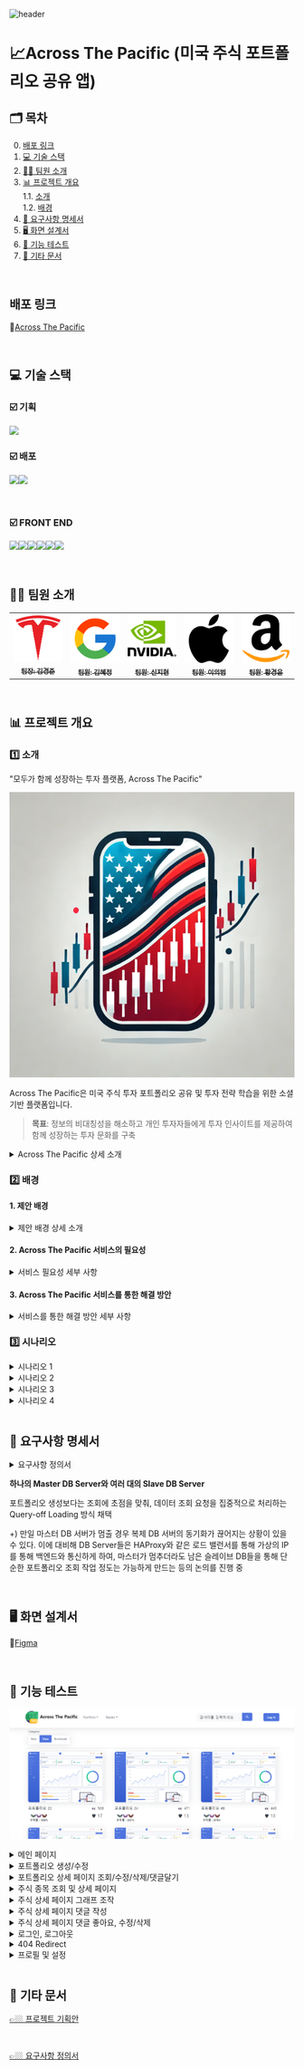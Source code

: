 ﻿![header](https://capsule-render.vercel.app/api?type=waving&height=300&color=gradient&text=Across%20the%20Pacific&textBg=false)
# 📈Across The Pacific (미국 주식 포트폴리오 공유 앱)


## 🗂️ 목차
0. [배포 링크](#배포-링크)
1. [💻 기술 스택](#-기술-스택)  
2. [👩‍💻 팀원 소개](#-팀원-소개)
3. [📊 프로젝트 개요](#-프로젝트-개요)  
   1.1. [소개](#1️⃣-소개)  
   1.2. [배경](#2️⃣-배경) 
4. [📁 요구사항 명세서](#-요구사항-명세서)  
5. [🖥️ 화면 설계서](#-화면-설계서)  
6. [🔧 기능 테스트](#-기능-테스트)
7. [📄 기타 문서](#-기타-문서)
   
<br>

## 배포 링크
🔗[Across The Pacific](https://atp.xena.p-e.kr)

<br>

## 💻 기술 스택


### ☑️ 기획
<img src="https://img.shields.io/badge/figma-%23F24E1E.svg?&style=for-the-badge&logo=figma&logoColor=white" />

<br>

### ☑️ 배포
<img src="https://img.shields.io/badge/amazonaws-232F3E?style=for-the-badge&logo=amazonaws&logoColor=white"><img src="https://img.shields.io/badge/ubuntu-%23E95420.svg?&style=for-the-badge&logo=ubuntu&logoColor=white" />

<br>

### ☑️ FRONT END
<img src="https://img.shields.io/badge/html5-%23E34F26.svg?&style=for-the-badge&logo=html5&logoColor=white" /><img src="https://img.shields.io/badge/css3-%231572B6.svg?&style=for-the-badge&logo=css3&logoColor=white" /><img src="https://img.shields.io/badge/vue.js-%234FC08D.svg?&style=for-the-badge&logo=vue.js&logoColor=white" /><img src="https://img.shields.io/badge/nginx-%23269539.svg?&style=for-the-badge&logo=nginx&logoColor=white" /><img src="https://img.shields.io/badge/bootstrap-%237952B3.svg?&style=for-the-badge&logo=bootstrap&logoColor=white" /><img src="https://img.shields.io/badge/postman-%23FF6C37.svg?&style=for-the-badge&logo=postman&logoColor=white" />

<br>

##  👩‍💻 팀원 소개
<table>
  <tbody>
    <tr>
      <td align="center"><a href=""><img src="images/tesla.png" width="100px;" alt=""/><br /><sub><b> 팀장: 김경준 </b></sub></a><br /></td>
      <td align="center"><a href=""><img src="images/google.png" width="100px;" alt=""/><br /><sub><b> 팀원: 김혜정</b></sub></a><br /></td>
      <td align="center"><a href=""><img src="images/nvidia.png" width="100px;" alt=""/><br /><sub><b>팀원: 신지현</b></sub></a><br /></td>
      <td align="center"><a href=""><img src="images/apple.png" width="100px;" alt=""/><br /><sub><b>팀원: 이의범</b></sub></a><br /></td>
      <td align="center"><a href=""><img src="images/amazon.png" width="100px;" alt=""/><br /><sub><b>팀원: 황경윤</b></sub></a><br /></td>
  </tbody>
</table>


<br>

## 📊 프로젝트 개요

### 1️⃣ 소개

"모두가 함께 성장하는 투자 플랫폼, Across The Pacific"

![이미지](images/across_the_Pacific.PNG)

Across The Pacific은 미국 주식 투자 포트폴리오 공유 및 투자 전략 학습을 위한 소셜 기반 플랫폼입니다.  

> **목표**: 정보의 비대칭성을 해소하고 개인 투자자들에게 투자 인사이트를 제공하여 함께 성장하는 투자 문화를 구축

<details>
  <summary>Across The Pacific 상세 소개</summary>
 Across The Pacific 은 사용자끼리 자신의 미국 주식 투자 포트폴리오를 공유하여 다양한 투자 전략과 정보를 교류할 수 있는 소셜 기반의 투자 플랫폼입니다.

사용자는 Across The Pacific 시스템읕 통해 포트폴리오를 생성하여 자신의 투자 성과를 시각화하여 볼 수 있으며, 기간별 수익률을 시뮬레이션할 수 있으며, 다른 투자자들의 포트폴리오를 참고하여 새로운 투자 기회를 탐색하여 투자 인사이트를 확장하고, 타인과 함께 성장할 수 있습니다.

Across The Pacific은 단순히 주식 투자 수익률 추적을 넘어, 미국 주식 투자에 처음으로 발을 들이려는 이, 혹은 꾸준히 투자를 했으나 자신이 제대로 잘 하고 있는지 길라잡이가 필요한 사람들, 자신의 경험을 공유하고 타인에게 도움을 주려는 사람들이 서로 정보를 공유할 수 있는 장을 만들어 사용자 간의 공유, 학습, 성장이라는 새로운 투자 문화를 형성하는 것이 목표입니다.

</details>


### 2️⃣ 배경
#### 1. 제안 배경

<details> 
  <summary> 제안 배경 상세 소개</summary>

1. 기대 수명의 꾸준한 증가
![기대수명 이미지](./images/기대수명.PNG)
출처 : https://www.index.go.kr/unify/idx-info.do?idxCd=8016

한국 인구의 기대수명은 1970년 62.3세에서 2023년 83.5세로 약 21년 늘어났으나, 정년퇴직 나이는 여전히 법적으로는 60세에 그쳐, 이제 노동 소득뿐만 아니라 금융 소득을 가지는 것도 중요하게 되었습니다. 그러나 대한민국 주식 시장의 제도 개선이 늦어지면서 장기적인 투자를 위해 자금 투입을 할 경우 안정적인 투자가 어려워, 많은 사람들이 활황을 보이는 미국 주식에 관심을 가지는 등 주식투자 성향이 다변화 되었습니다.

2. 미국 주식 투자에 대한 관심 증가
![이미지](images/news.PNG)

최근 개인 투자자들의 미국 주식에 대한 관심이 급증하고 있습니다. 해외 주식 거래 플랫폼의 확산과 다양한 미디어의 주식 정보 제공으로, 더 많은 사람들이 해외 주식 투자를 시작하고 있습니다.

3. 투자 정보의 불균형 해소 필요 
![이미지](images/news2.PNG)

대형 투자 기관이나 전문 투자자들은 방대한 데이터와 분석 도구를 활용할 수 있지만, 일반 개인 투자자들은 제한된 정보와 소수의 투자 종목에 집중하는 경향이 있습니다. 이로 인해 투자 시야가 제한되고, 투자 기회를 놓칠 가능성이 큽니다.

4. 단순 기록을 넘어선 ‘투자 인사이트 제공’의 필요성
단순 기록을 넘어선 ‘투자 인사이트 제공’의 필요성 기존의 투자 앱들은 주로 투자 기록 관리나 수익률 확인에 국한되어 있습니다. 하지만 사용자들은 단순한 수익률 조회가 아니라, 어떻게 투자 전략을 개선할 수 있는지에 대한 인사이트를 원합니다.

</details>

#### 2. Across The Pacific 서비스의 필요성
<details>
<summary>서비스 필요성 세부 사항</summary>

1. 타인의 주식을 참고해 투자를 시작하고싶으나 시작 정보를 어디서 얻어야할지 모르는 사람들이 많다.

2. 자신의 투자가 안정적인지, 현재 투자 상황의 위험도가 어느정도인지 정확히 인지하지 못하는 사람들이 있다.

3. 타인이 올린 투자 상황 및 시각 데이터가 얼마나 믿을만한지 신뢰성을 따지기 어렵다.

</details>

#### 3. Across The Pacific 서비스를 통한 해결 방안
<details>
  <summary>서비스를 통한 해결 방안 세부 사항</summary>

1. 자신의 포트폴리오 작성 및 분석을 통해 자신의 투자 판단을 객관적인 시계열 데이터에 기반해 검증할 수 있다.

2. 분산투자를 장려할 수 있도록 시뮬레이션을 통해 명확하게 시각화된 정보를 제공한다.

3. 서로간의 투자 정보를 공유함으로써 정보 비대칭을 해소하는 데에 도움을 줄 수 있다.

4. 자신의 포트폴리오 공개를 장려하기 위해 분기 단위로 북마크 기능에 기반하여 인기 포트폴리오 순위를 선정해 많은 북마크 수를 가진 사용자들에게 분기별 인증 마크를 부여한다.

Across The Pacific은 위의 문제점들을 보완하여 꾸준히 높아지는 기대 수명에 맞춰 투자가 필요하다고 느끼고 처음으로 진입하는 사람들 혹은 투자는 하고 있지만 방향성을 제대로 잡지 못한 사람들을 위해 포트폴리오를 생성하고 시뮬레이션 및 수익률을 분석, 타인과의 공유를 통해 투자 전략 개선 제안 등의 기능을 제공합니다.

</details>

### <summary><b>3️⃣ 시나리오</b></summary>
<details>
<summary> 시나리오 1</summary>
<div markdown="1">
1. 자신의 포트폴리오를 확인하려는 사용자(가명 김경준씨, 20살 주식 6개월 차)

친구따라서 주식을 시작하게된 김경준씨. 친구를 따라서 구매한 테슬라 주식의 가격이 급등해 돈을 번 순간 자신감이 넘쳐 위험투자를 했다가 돈을 잃게된다. 조금 더 객관적으로 자신의 투자를 분석해야겠다는 생각이 들어 주식포트폴리오를 작성하고자 하였고 ATP사이트를 방문하게 된다. 사이트 방문 후 개인 포트폴리오 작성 버튼을 누른다. 회원 가입을 하라는 사이트의 알림에 회원가입을 진행하고 로그인 후 개인 포트폴리오 작성을 시작한다. 우선 자신의 현재 돈을 적고 구입하고 팔았던 주식과 시기 가격을 작성하여 포트폴리오를 만든다. 해당 정보를 기입하니 자산변화 그래프와 구입했던 주식들 목록이 나오게 된다.

일주일 후 새롭게 애플 주식을 구입한 김경준씨 더 나은 주식 생활을 위해 포트폴리오를 꾸준히 작성하기로 하고 다시 사이트를 방문한다. 로그인을 하고 마이페이지로 들어가 내 포트폴리오 관리를 누른다. 저번주에 작성한 포트폴리오가 있었고 저번 주까지의 주식들의 총 변동량을 그래프로 보여준다. 변동을 확인하고 구매한 애플 주식을 추가하기 위해서 수정 버튼을 눌러 새롭게 구매한 주식의 정보를 적고 수정한다.

</div>
</details>
<details>
<summary>시나리오 2</summary>
<div markdown="2">

2. 타인의 포트폴리오를 확인하려는 사용자(김경준씨)

자신의 포트폴리오를 작성했지만 더 뭘 사야할지 모르겠는 김경준씨는 남들이 어떻게 하는지 궁금해서 타인의 포트폴리오를 보기로 한다. 사이트의 포트폴리오를 클릭하니 인기순으로 정렬된 타인의 포트폴리오 목록이 나와서 찬찬히 둘러본다. 자신과 비슷한 사용자는 어떻게 구매를 했나 보려고 검색 버튼을 눌러 자신이 구매했던 테슬라와 애플 주식을 검색하니 현재 포트폴리오에 해당 주식을 가진 포트폴리오들이 인기순으로 정렬되어 나온다. 해당 포트폴리오를 클릭하여 포트폴리오 상새정보를 클릭해보니 자신이 목표로 하는 수익을 지난 기간동안 냈었고, 이를 참고하기 위해 북마크 버튼을 클릭해서 북마크에 등록하였다. 그리고 비슷한 다른 포트폴리오들을 확인해보니 수익이 좋은 사람들이 공통적으로 구매한 주식을 찾을 수 있었고 김경준씨는 그 주식을 구매하게 된다.

</div>
</details>

<details>
<summary>시나리오 3</summary>
<div markdown="3">

3. 숨은 주식 고수 (가명 이의범씨, 50세, 주식 고수)

주식으로 월 300을 벌면서 경제적 자유를 이룩한 이의범씨는 회사를 은퇴하고 주식을 관리하게 된다. 자신의 포트폴리오를 등록해서 운영하던 와중에 자신의 포트폴리오의 북마크가 늘어나서 남들이 추천을 하니 기분이 좋아진다. 그리고 사이트에서 뱃지를 달아줘서 명예로워졌다. 그러자 당신의 프로파일을 주시하는 사용자가 늘어나 현재 4321명의 사용자가 당신의 프로파일을 팔로우하고 있다.

</div>
</details>
<details>
<summary>시나리오 4</summary>
<div markdown="4">

4. 이번 분기 GOAT 포트폴리오 (가명 김혜정씨, 23세)

올해 8월에 자신의 주식 포트폴리오를 만들어 공개한 김혜정씨는 크리스마스에 홈페이지에 자신의 포트폴리오가 대문에 있는 ‘이번 분기의 인기 포트폴리오’에 1등으로 올라온 것을 보게 되었다. 혜정씨의 포트폴리오가 19720개의 북마크를 받아 4분기에서 가장 많은 북마크를 받은 것이다. 그리고 새해가 되자 다른 사람들이 혜정씨의 포트폴리오를 볼 때마다 작성자란 옆에 ‘202X년 4분기 인기 포트폴리오 제작자’ 마크를 볼 수 있게 되었고, 혜정님의 회원 등급이 1점 상승했다. 혜정씨는 다음 분기 포트폴리오를 잘 짜서 한 번 더 마크를 받는 데 도전하기로 한다.

</div>
</details>

</details>

<br>

## 📁 요구사항 명세서

<details>
<summary> 요구사항 정의서</summary>

![요구사항 정의서](images/요구사항%20정의서.png)

</details>

**하나의 Master DB Server와 여러 대의 Slave DB Server**

포트폴리오 생성보다는 조회에 초점을 맞춰, 데이터 조회 요청을 집중적으로 처리하는 Query-off Loading 방식 채택

+) 만일 마스터 DB 서버가 멈출 경우 복제 DB 서버의 동기화가 끊어지는 상황이 있을 수 있다. 이에 대비해 DB Server들은 HAProxy와 같은 로드 밸런서를 통해 가상의 IP를 통해 백엔드와 통신하게 하여, 마스터가 멈추더라도 남은 슬레이브 DB들을 통해 단순한 포트폴리오 조회 작업 정도는 가능하게 만드는 등의 논의를 진행 중

<br>

## 🖥️ 화면 설계서

🔗[Figma](https://www.figma.com/design/3Sd4e1wUNbijDcJtUTHPPG/Across-The-Pacific?node-id=150-1351&m=dev&t=AZ3xA7JFLWjHrHM0-1)

<br>

## 🔧 기능 테스트

![Mainpage](./images/Main.png)

<details>
<summary>메인 페이지</summary>

![Mainpage](./images/Main.gif)

</details>

<details>
<summary>포트폴리오 생성/수정</summary>

![CreatePortfolio](./images/portfolioCreate.gif)

![Updatefolio](./images/portfolioUpdate.gif)

</details>

<details>
<summary>포트폴리오 상세 페이지 조회/수정/삭제/댓글달기</summary>

![PortfolioDetail](./images/portfoliodetail.gif)


</details>

<details>
<summary>주식 종목 조회 및 상세 페이지</summary>

![녹음-종목조회](https://github.com/user-attachments/assets/82d6f543-c807-40aa-98e5-502cb4104256)

</details>

<details>
<summary>주식 상세 페이지 그래프 조작</summary>

![StockDetail](/images/trading_view.gif)

</details>

<details>
<summary>주식 상세 페이지 댓글 작성</summary>

![StockReplyInsert](/images/stock_reply_insert.gif)

</details>


<details>
<summary>주식 상세 페이지 댓글 좋아요, 수정/삭제</summary>

![StockLikes](/images/stock_reply_like_update_delete.gif)

</details>
<details>
<summary>로그인, 로그아웃</summary>

![LoginLogout](/images/loginlogout.gif)

</details>

<details>
<summary>404 Redirect</summary>

![footer와-404-에러 (1)](https://github.com/user-attachments/assets/99eb7008-6965-498f-8eee-67dba042dbe3)

</details>

<details>
<summary>프로필 및 설정</summary>

![profile-layout](https://github.com/user-attachments/assets/a6672cc0-9dcb-447a-b2ae-91ca7c50e936)

</details>

<br>

## 📄 기타 문서
[👉🏼 프로젝트 기획안](https://docs.google.com/document/d/10S8pPWJzgGtz6S1djeimFvKHkFpN2KdOCY7mrUeAtj4/edit?pli=1&tab=t.b3v4vsjloy9)

<br>

[👉🏼 요구사항 정의서](https://docs.google.com/spreadsheets/d/1woSNDRkSPBwEEkWzr27yUoJJfmwXYKzcMOCcOs6mO3c/edit?usp=sharing)
